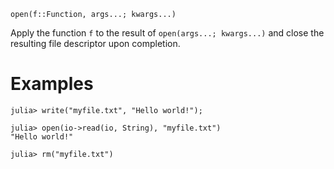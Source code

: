 ```
open(f::Function, args...; kwargs...)
```

Apply the function `f` to the result of `open(args...; kwargs...)` and close the resulting file descriptor upon completion.

# Examples

```jldoctest
julia> write("myfile.txt", "Hello world!");

julia> open(io->read(io, String), "myfile.txt")
"Hello world!"

julia> rm("myfile.txt")
```
